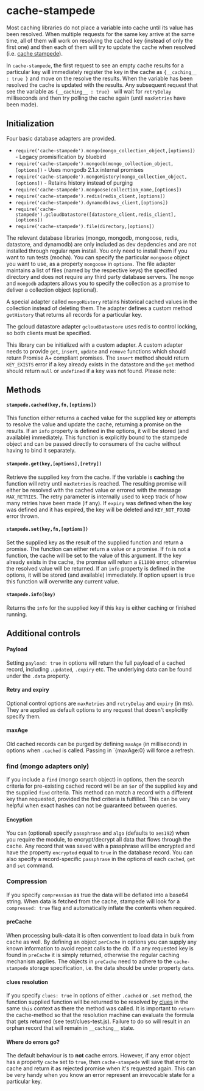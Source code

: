 # cache-stampede
Most caching libraries do not place a variable into cache until its value has been resolved.  When multiple requests for the same key arrive at the same time, all of them will work on resolving the cached key (instead of only the first one) and then each of them will try to update the cache when resolved (i.e. [cache stampede](http://en.wikipedia.org/wiki/Cache_stampede)).   

In `cache-stampede`, the first request to see an empty cache results for a particular key will immediately register the key in the cache as `{__caching__ : true }` and move on the resolve the results.  When the variable has been resolved the cache is updated with the results.  Any subsequent request that see the variable as  `{__caching__ : true} ` will wait for  `retryDelay ` milliseconds and then try polling the cache again (until `maxRetries` have been made).

## Initialization
Four basic database adapters are provided.
* `require('cache-stampede').mongo(mongo_collection_object,[options])`  - Legacy promisification by bluebird
* `require('cache-stampede').mongodb(mongo_collection_object,[options])`  - Uses mongodb 2.1.x internal promises
* `require('cache-stampede').mongoHistory(mongo_collection_object,[options])`  - Retains history instead of purging
* `require('cache-stampede').mongoose(collection_name,[options])`
* `require('cache-stampede').redis(redis_client,[options])`
* `require('cache-stampede').dynamodb(aws_client,[options])`
* `require('cache-stampede').gcloudDatastore([datastore_client,redis_client],[options])`
* `require('cache-stampede').file(directory,[options])`

The relevant database libraries (mongo, mongodb, mongoose, redis, datastore, and dynamodb) are only included as dev depdencies and are not installed through regular npm install.  You only need to install them if you want to run tests (mocha).  You can specify the particular `mongoose` object you want to use, as a property `mongoose` in `options`.  The file adapter maintains a list of files (named by the respective keys) the specified directory and does not require any third party database servers.  The `mongo` and `mongodb` adapters allows you to specify the collection as a promise to deliver a collection object (optional).

A special adapter called `mongoHistory` retains historical cached values in the collection instead of deleting them. The adapter defines a custom method `getHistory` that returns all records for a particular key.

The gcloud datastore adapter `gcloudDatastore` uses redis to control locking, so both clients must be specified.

This library can be initialized with a custom adapter.  A custom adapter needs to provide `get`, `insert`, `update` and `remove` functions which should return Promise A+ compliant promises.  The `insert` method should return `KEY_EXISTS` error if a key already exists in the datastore and the `get` method should return `null` or `undefined` if a key was not found.  Please note:  

## Methods

#### `stampede.cached(key,fn,[options])`
This function either returns a cached value for the supplied key or attempts to resolve the value and update the cache, returning a promise on the results.  If an `info` property is defined in the options, it will be stored (and available) immediately.  This function is explicitly bound to the stampede object and can be passed directly to consumers of the cache without having to bind it separately.  

#### `stampede.get(key,[options],[retry])`
Retrieve the supplied key from the cache. If the variable is __caching__ the function will retry until `maxRetries` is reached.  The resulting promise will either be resolved with the cached value or errored with the message `MAX_RETRIES`.  The retry parameter is internally used to keep track of how many retries have been made (if any).  If `expiry` was defined when the key was defined and it has expired, the key will be deleted and `KEY_NOT_FOUND` error thrown.   

#### `stampede.set(key,fn,[options])`
Set the supplied key as the result of the supplied function and return a promise.  The function can either return a value or a promise.  If `fn` is not a function, the cache will be set to the value of this argument.  If the key already exists in the cache, the promise will return a `E11000` error, otherwise the resolved value will be returned. If an `info` property is defined in the options, it will be stored (and available) immediately. If option upsert is true this function will overwrite any current value.

#### `stampede.info(key)`
Returns the `info` for the supplied key if this key is either caching or finished running.


## Additional controls

#### Payload
Setting `payload: true` in options will return the full payload of a cached record, including `.updated`, `.expiry` etc.  The underlying data can be found under the `.data` property. 

#### Retry and expiry
Optional  control options are `maxRetries` and `retryDelay` and `expiry`  (in ms).  They are applied as default options to any request that doesn't explicitly specify them. 

#### maxAge
Old cached records can be purged by defining `maxAge` (in millisecond) in options when `.cached` is called.  Passing in `{maxAge:0} will force a refresh.

### find (mongo adapters only)
If you include a `find` (mongo search object) in options, then the search criteria for pre-existing cached record will be an `$or` of the supplied key and the supplied `find` criteria.  This method can match a record with a different key than requested, provided the find criteria is fulfilled.  This can be very helpful when exact hashes can not be guaranteed between queries.

#### Encyption
You can (optional) specify `passphrase` and `algo` (defaults to `aes192`) when you require the module, to encrypt/decrypt all data that flows through the cache.  Any record that was saved with a passphrase will be encrypted and have the property `encrypted` equal to `true` in the database record.  You can also specify a record-specific `passphrase` in the options of each `cached`, `get` and `set` command.

### Compression
If you specify `compression` as true the data will be deflated into a base64 string.   When data is fetched from the cache, stampede will look for a `compressed: true` flag and automatically inflate the contents when required.

#### preCache
When processing bulk-data it is often conventient to load data in bulk from cache as well.  By defining an object `perCache` in options you can supply any known information to avoid repeat calls to the db.  If a any requested key is found in `preCache` it is simply returned, otherwise the regular caching mechanism applies.   The objects in `preCache` need to adhere to the `cache-stampede` storage specification, i.e. the data should be under property `data`.

#### clues resolution
If you specify `clues: true` in options of either `.cached` or `.set` method,  the function supplied function will be returned to be resolved by [clues](https://github.com/ZJONSSON/clues) in the same `this` context as there the method was called.  It is important to `return` the cache-method so that the resolution machine can evaluate the formula that gets returned (see test/clues-test.js).  Failure to do so will result in an orphan record that will remain in `__caching__` state.

#### Where do errors go?
The default behaviour is to **not** cache errors. However, if any error object has a property `cache` set to `true`, then `cache-stampede` will save that error to cache and return it as rejected promise when it's requested again.  This can be very handy when you know an error represent an irrevocable state for a particular key.

